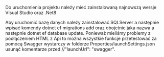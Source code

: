 Do uruchomienia projektu należy mieć zainstalowaną najnowszą wersje Visual Studio oraz .Net8


Aby uruchomić bazę danych należy zainstalować SQLServer a następnie wpisać komendy dotnet ef migrations add oraz obojetnie jaka nazwa a następnie dotnet ef database update.
Ponieważ mieliśmy problemy z podłączeniem HTML z Api to można wszystkie funkcje przetestować za pomocą Swagger wystarczy w folderze Properties/launchSettings.json usunąć komentarze przed //"launchUrl": "swagger".